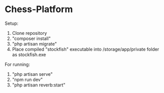 # Chess-Platform


Setup:
1) Clone repository
2) "composer install"
3) "php artisan migrate"
4) Place compiled "stockfish" executable into /storage/app/private folder as stockfish.exe

For running:
1) "php artisan serve"
2) "npm run dev"
3) "php artisan reverb:start"

